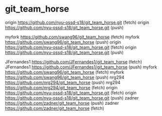 # git_team_horse

origin	https://github.com/nyu-ossd-s18/git_team_horse.git (fetch)
origin	https://github.com/nyu-ossd-s18/git_team_horse.git (push)

myfork	https://github.com/swang96/git_team_horse (fetch)
myfork	https://github.com/swang96/git_team_horse (push)
origin	https://github.com/nyu-ossd-s18/git_team_horse.git (fetch)
origin	https://github.com/nyu-ossd-s18/git_team_horse.git (push)

JFernandes1	https://github.com/JFernandes1/git_team_horse (fetch)
JFernandes1	https://github.com/JFernandes1/git_team_horse (push)
myfork	https://github.com/swang96/git_team_horse (fetch)
myfork	https://github.com/swang96/git_team_horse (push)
nrg294	https://github.com/nrg294/git_team_horse (push)
nrg294	https://github.com/nrg294/git_team_horse (fetch)
origin	https://github.com/nyu-ossd-s18/git_team_horse.git (fetch)
origin	https://github.com/nyu-ossd-s18/git_team_horse.git (push)
zadner	https://github.com/zadner/git_team_horse (push)
zadner	https://github.com/zadner/git_team_horse (fetch)



